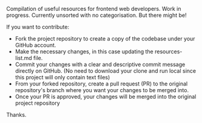 Compilation of useful resources for frontend web developers. Work in progress. Currently unsorted with no categorisation. But there might be! 

If you want to contribute: 

- Fork the project repository to create a copy of the codebase under your GitHub account.
- Make the necessary changes, in this case updating the resources-list.md file.
- Commit your changes with a clear and descriptive commit message directly on GitHub. (No need to download your clone and run local since this project will only contain text files)
- From your forked repository, create a pull request (PR) to the original repository's branch where you want your changes to be merged into. 
- Once your PR is approved, your changes will be merged into the original project repository

Thanks. 
